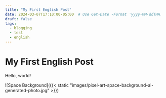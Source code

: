 ```yaml
---
title: "My First English Post"
date: 2024-03-07T17:10:00-05:00  # Use Get-Date -Format 'yyyy-MM-ddTHH:mm:sszzz' in PowerShell
draft: false
tags:
  - blogging
  - test
  - english
---
```


# My First English Post

Hello, world!

![Space Background]({{< static "images/pixel-art-space-background-ai-generated-photo.jpg" >}})